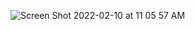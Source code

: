 ![Screen Shot 2022-02-10 at 11 05 57 AM](https://user-images.githubusercontent.com/8184748/153481445-8ccf0099-5fbf-46a1-a046-8c4075304205.png)

